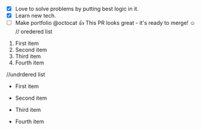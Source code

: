 - [x] Love to solve problems by putting best logic in it.
- [x] Learn new tech.
- [ ] Make portfolio
@octocat :+1: This PR looks great - it's ready to merge! :relaxed:
// oredered list
1. First item
2. Second item
3. Third item
4. Fourth item

//undrdered list
+ First item
* Second item
- Third item
+ Fourth item
